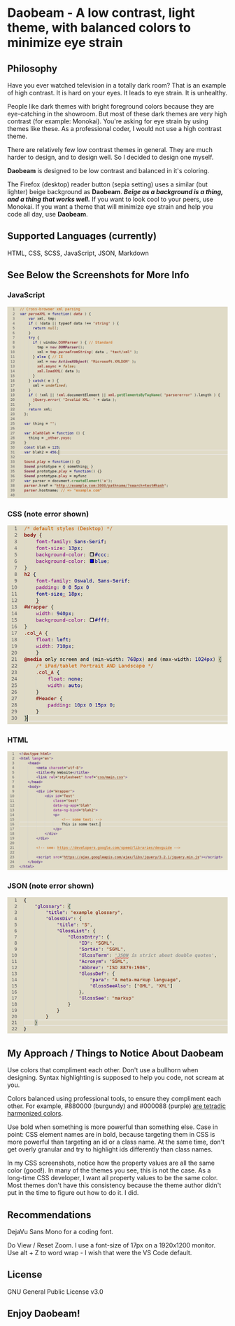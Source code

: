 # Daobeam - A low contrast, light theme, with balanced colors to minimize eye strain

## Philosophy
Have you ever watched television in a totally dark room? That is an example of high contrast. It is hard on your eyes. It leads to eye strain. It is unhealthy.

People like dark themes with bright foreground colors because they are eye-catching in the showroom. But most of these dark themes are very high contrast (for example: Monokai). You're asking for eye strain by using themes like these. As a professional coder, I would not use a high contrast theme.

There are relatively few low contrast themes in general. They are much harder to design, and to design well. So I decided to design one myself.

**Daobeam** is designed to be low contrast and balanced in it's coloring. 

The Firefox (desktop) reader button (sepia setting) uses a similar (but lighter) beige background as **Daobeam**. **_Beige as a background is a thing, and a thing that works well._** If you want to look cool to your peers, use Monokai. If you want a theme that will minimize eye strain and help you code all day, use **Daobeam**.

## Supported Languages (currently)
HTML, CSS, SCSS, JavaScript, JSON, Markdown

## See Below the Screenshots for More Info

### JavaScript
!["JavaScript Screenshot"][1]

### CSS (note error shown)
!["CSS Screenshot"][2]

### HTML
!["HTML Screenshot"][3]

### JSON (note error shown)
!["JSON Screenshot"][4]

## My Approach / Things to Notice About **Daobeam**
Use colors that compliment each other. Don't use a bullhorn when designing. Syntax highlighting is supposed to help you code, not scream at you.

Colors balanced using professional tools, to ensure they compliment each other. For example, #880000 (burgundy) and #000088 (purple) [are tetradic harmonized colors][0].

Use bold when something is more powerful than something else. Case in point: CSS element names are in bold, because targeting them in CSS is more powerful than targeting an id or a class name. At the same time, don't get overly granular and try to highlight ids differently than class names.

In my CSS screenshots, notice how the property values are all the same color (good!). In many of the themes you see, this is not the case. As a long-time CSS developer, I want all property values to be the same color. Most themes don't have this consistency because the theme author didn't put in the time to figure out how to do it. I did.

## Recommendations
DejaVu Sans Mono for a coding font.

Do View / Reset Zoom. I use a font-size of 17px on a 1920x1200 monitor. Use alt + Z to word wrap - I wish that were the VS Code default.

## License

GNU General Public License v3.0

[0]:https://www.sessions.edu/color-calculator/

[1]:https://raw.githubusercontent.com/76784/Daobeam/master/screenshots/javascript-2.png

[2]:https://raw.githubusercontent.com/76784/Daobeam/master/screenshots/css.png

[3]:https://raw.githubusercontent.com/76784/Daobeam/master/screenshots/html.png

[4]:https://raw.githubusercontent.com/76784/Daobeam/master/screenshots/json.png

## Enjoy **Daobeam**!